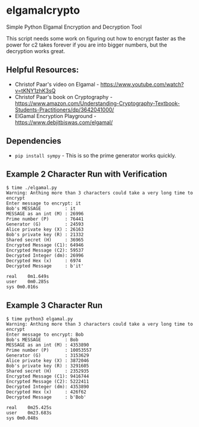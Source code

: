 # elgamalcrypto
Simple Python Elgamal Encryption and Decryption Tool

This script needs some work on figuring out how to encrypt faster as the power for c2 takes forever if you are into bigger numbers, but the decryption works great.

## Helpful Resources:
- Christof Paar's video on Elgamal - https://www.youtube.com/watch?v=tKNY1zhK3sQ
- Christof Paar's book on Cryptography - https://www.amazon.com/Understanding-Cryptography-Textbook-Students-Practitioners/dp/3642041000/
- ElGamal Encryption Playground - https://www.debjitbiswas.com/elgamal/

## Dependencies

- `pip install sympy` - This is so the prime generator works quickly.

## Example 2 Character Run with Verification

```
$ time ./elgamal.py
Warning: Anthing more than 3 characters could take a very long time to encrypt
Enter message to encrypt: it
Bob's MESSAGE         : it
MESSAGE as an int (M) : 26996
Prime number (P)      : 76441
Generator (G)         : 24593
Alice private key (X) : 26163
Bob's private key (R) : 21332
Shared secret (H)     : 36965
Encrypted Message (C1): 64946
Encrypted Message (C2): 59537
Decrypted Integer (dm): 26996
Decrypted Hex (x)     : 6974
Decrypted Message     : b'it'

real	0m1.649s
user	0m0.285s
sys	0m0.016s
```


## Example 3 Character Run

```
$ time python3 elgamal.py
Warning: Anthing more than 3 characters could take a very long time to encrypt
Enter message to encrypt: Bob
Bob's MESSAGE         : Bob
MESSAGE as an int (M) : 4353890
Prime number (P)      : 10053557
Generator (G)         : 3153629
Alice private key (X) : 3872046
Bob's private key (R) : 3291605
Shared secret (H)     : 2352935
Encrypted Message (C1): 9416744
Encrypted Message (C2): 5222411
Decrypted Integer (dm): 4353890
Decrypted Hex (x)     : 426f62
Decrypted Message     : b'Bob'

real	0m25.425s
user	0m23.683s
sys	0m0.048s
```
